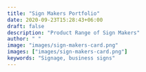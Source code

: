 ```yaml
---
title: "Sign Makers Portfolio"
date: 2020-09-23T15:28:43+06:00
draft: false
description: "Product Range of Sign Makers"
author: " "
image: "images/sign-makers-card.png"
images: ["images/sign-makers-card.png"]
keywords: "Signage, business signs"
---
```

